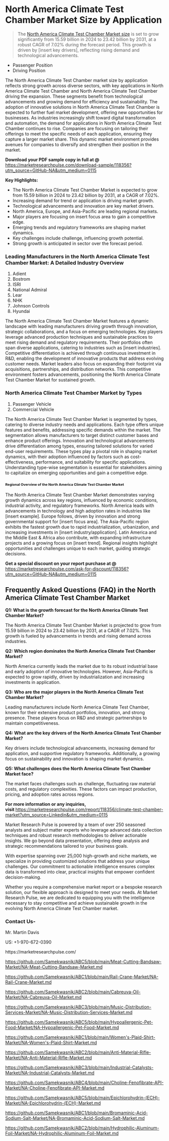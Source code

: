 <h1>North America Climate Test Chamber Market&nbsp;Size by Application</h1><blockquote><p>The <a href="https://marketresearchpulse.com/download-sample/118356?utm_source=GitHub-NA&amp;utm_medium=0115">North America Climate Test Chamber Market size</a> is set to grow significantly from 15.59 billion in 2024 to 23.42 billion by 2031, at a robust CAGR of 7.02% during the forecast period. This growth is driven by [insert key drivers], reflecting rising demand and technological advancements.</p></blockquote><ul><li>Passenger Position<li> Driving Position</li></ul><p>The North America Climate Test Chamber market size by application reflects strong growth across diverse sectors, with key applications in North America Climate Test Chamber and North America Climate Test Chamber driving the expansion. These segments benefit from technological advancements and growing demand for efficiency and sustainability. The adoption of innovative solutions in North America Climate Test Chamber is expected to further fuel market development, offering new opportunities for businesses. As industries increasingly shift toward digital transformation and automation, the demand for applications in North America Climate Test Chamber continues to rise. Companies are focusing on tailoring their offerings to meet the specific needs of each application, ensuring they capture a larger market share. This dynamic market environment provides avenues for companies to diversify and strengthen their position in the market.</p><p><strong>Download your PDF sample copy in full at @ </strong><a href="https://marketresearchpulse.com/download-sample/118356?utm_source=GitHub-NA&amp;utm_medium=0115">https://marketresearchpulse.com/download-sample/118356?utm_source=GitHub-NA&amp;utm_medium=0115</a></p><p><strong>Key Highlights: </strong></p><ul><li>The North America Climate Test Chamber Market is expected to grow from 15.59 billion in 2024 to 23.42 billion by 2031, at a CAGR of 7.02%.</li><li>Increasing demand for trend or application is driving market growth.</li><li>Technological advancements and innovation are key market drivers.</li><li>North America, Europe, and Asia-Pacific are leading regional markets.</li><li>Major players are focusing on insert focus area to gain a competitive edge.</li><li>Emerging trends and regulatory frameworks are shaping market dynamics.</li><li>Key challenges include challenge, influencing growth potential.</li><li>Strong growth is anticipated in sector over the forecast period.</li></ul><h3>Leading Manufacturers in the North America Climate Test Chamber Market: A Detailed Industry Overview</h3><ol><li>Adient</li><li>Bostrom</li><li>ISRI</li><li>National Admiral</li><li>Lear</li><li>NHK</li><li>Johnson Controls</li><li>Hyundai</li></ol><div class="flex max-w-full flex-col flex-grow"><div class="min-h-8 text-message flex w-full flex-col items-end gap-2 whitespace-normal break-words [.text-message+&amp;]:mt-5" dir="auto" data-message-author-role="assistant" data-message-id="fd8432e4-4910-450d-b182-61b7bfb0a01f" data-message-model-slug="gpt-4o"><div class="flex w-full flex-col gap-1 empty:hidden first:pt-[3px]"><div class="markdown prose w-full break-words dark:prose-invert light"><p>The North America Climate Test Chamber Market features a dynamic landscape with leading manufacturers driving growth through innovation, strategic collaborations, and a focus on emerging technologies. Key players leverage advanced production techniques and sustainable practices to meet rising demand and regulatory requirements. Their portfolios often span diverse applications, catering to industries such as [insert industries]. Competitive differentiation is achieved through continuous investment in R&amp;D, enabling the development of innovative products that address evolving customer needs. Market leaders also focus on expanding their footprint via acquisitions, partnerships, and distribution networks. This competitive environment fosters advancements, positioning the North America Climate Test Chamber Market for sustained growth.</p></div></div></div></div><h3>North America Climate Test Chamber Market by Types</h3><ol><li>Passenger Vehicle<li> Commercial Vehicle</li></ol><div class="flex max-w-full flex-col flex-grow"><div class="min-h-8 text-message flex w-full flex-col items-end gap-2 whitespace-normal break-words [.text-message+&amp;]:mt-5" dir="auto" data-message-author-role="assistant" data-message-id="084470be-0bb7-4664-bddf-5156b4f41249" data-message-model-slug="gpt-4o-mini"><div class="flex w-full flex-col gap-1 empty:hidden first:pt-[3px]"><div class="markdown prose w-full break-words dark:prose-invert light"><p>The North America Climate Test Chamber Market is segmented by types, catering to diverse industry needs and applications. Each type offers unique features and benefits, addressing specific demands within the market. The segmentation allows manufacturers to target distinct customer bases and enhance product offerings. Innovation and technological advancements drive differentiation among types, ensuring tailored solutions for varied end-user requirements. These types play a pivotal role in shaping market dynamics, with their adoption influenced by factors such as cost-effectiveness, performance, and suitability for specific applications. Understanding type-wise segmentation is essential for stakeholders aiming to capitalize on emerging opportunities and gain a competitive edge.</p></div></div></div></div><h3><span style="font-size: 11px;">Regional Overview of the North America Climate Test Chamber Market</span></h3><div class="flex max-w-full flex-col flex-grow"><div class="min-h-8 text-message flex w-full flex-col items-end gap-2 whitespace-normal break-words [.text-message+&amp;]:mt-5" dir="auto" data-message-author-role="assistant" data-message-id="e9038762-ce64-4e30-91c9-9bd413514231" data-message-model-slug="gpt-4o-mini"><div class="flex w-full flex-col gap-1 empty:hidden first:pt-[3px]"><div class="markdown prose w-full break-words dark:prose-invert light"><p>The North America Climate Test Chamber Market demonstrates varying growth dynamics across key regions, influenced by economic conditions, industrial activity, and regulatory frameworks. North America leads with advancements in technology and high adoption rates in industries like [insert example]. Europe follows, driven by innovation and strong governmental support for [insert focus area]. The Asia-Pacific region exhibits the fastest growth due to rapid industrialization, urbanization, and increasing investments in [insert industry/application]. Latin America and the Middle East &amp; Africa also contribute, with expanding infrastructure projects and a growing focus on [insert trend]. Regional insights highlight opportunities and challenges unique to each market, guiding strategic decisions.</p></div></div></div></div><p><strong>Get a special discount on your report purchase at @ </strong><a href="https://marketresearchpulse.com/ask-for-discount/118356?utm_source=GitHub-NA&amp;utm_medium=0115">https://marketresearchpulse.com/ask-for-discount/118356?utm_source=GitHub-NA&amp;utm_medium=0115</a></p><h2>Frequently Asked Questions (FAQ) in the North America Climate Test Chamber Market</h2><p><strong>Q1: What is the growth forecast for the North America Climate Test Chamber Market?</strong></p><p>The North America Climate Test Chamber Market is projected to grow from 15.59 billion in 2024 to 23.42 billion by 2031, at a CAGR of 7.02%. This growth is fueled by advancements in trends and rising demand across industries.</p><p><strong>Q2: Which region dominates the North America Climate Test Chamber Market?</strong></p><p>North America currently leads the market due to its robust industrial base and early adoption of innovative technologies. However, Asia-Pacific is expected to grow rapidly, driven by industrialization and increasing investments in application.</p><p><strong>Q3: Who are the major players in the North America Climate Test Chamber Market?</strong></p><p>Leading manufacturers include North America Climate Test Chamber, known for their extensive product portfolios, innovation, and strong presence. These players focus on R&amp;D and strategic partnerships to maintain competitiveness.</p><p><strong>Q4: What are the key drivers of the North America Climate Test Chamber Market?</strong></p><p>Key drivers include technological advancements, increasing demand for application, and supportive regulatory frameworks. Additionally, a growing focus on sustainability and innovation is shaping market dynamics.</p><p><strong>Q5: What challenges does the North America Climate Test Chamber Market face?</strong></p><p>The market faces challenges such as challenge, fluctuating raw material costs, and regulatory complexities. These factors can impact production, pricing, and adoption rates across regions.</p><p><strong>For more information or any inquiries, visit&nbsp;</strong><a href="https://marketresearchpulse.com/report/118356/climate-test-chamber-market?utm_source=Linkedin&utm_medium=0115">https://marketresearchpulse.com/report/118356/climate-test-chamber-market?utm_source=Linkedin&utm_medium=0115</a></p><p>Market Research Pulse is powered by a team of over 250 seasoned analysts and subject matter experts who leverage advanced data collection techniques and robust research methodologies to deliver actionable insights. We go beyond data presentation, offering deep analysis and strategic recommendations tailored to your business goals.</p><p>With expertise spanning over 25,000 high-growth and niche markets, we specialize in providing customized solutions that address your unique challenges. Our commitment to actionable intelligence ensures complex data is transformed into clear, practical insights that empower confident decision-making.</p><p>Whether you require a comprehensive market report or a bespoke research solution, our flexible approach is designed to meet your needs. At Market Research Pulse, we are dedicated to equipping you with the intelligence necessary to stay competitive and achieve sustainable growth in the evolving North America Climate Test Chamber market.</p><h3><strong>Contact Us-</strong></h3><p>Mr. Martin Davis</p><p>US: +1-970-672-0390</p><p>https://marketresearchpulse.com/</p><p><a href="https://github.com/Samekwasnik/ABC5/blob/main/Meat-Cutting-Bandsaw-Market/NA-Meat-Cutting-Bandsaw-Market.md">https://github.com/Samekwasnik/ABC5/blob/main/Meat-Cutting-Bandsaw-Market/NA-Meat-Cutting-Bandsaw-Market.md</a></p><p><a href="https://github.com/Samekwasnik/ABC1/blob/main/Rail-Crane-Market/NA-Rail-Crane-Market.md">https://github.com/Samekwasnik/ABC1/blob/main/Rail-Crane-Market/NA-Rail-Crane-Market.md</a></p><p><a href="https://github.com/Samekwasnik/ABC2/blob/main/Cabreuva-Oil-Market/NA-Cabreuva-Oil-Market.md">https://github.com/Samekwasnik/ABC2/blob/main/Cabreuva-Oil-Market/NA-Cabreuva-Oil-Market.md</a></p><p><a href="https://github.com/Samekwasnik/ABC3/blob/main/Music-Distribution-Services-Market/NA-Music-Distribution-Services-Market.md">https://github.com/Samekwasnik/ABC3/blob/main/Music-Distribution-Services-Market/NA-Music-Distribution-Services-Market.md</a></p><p><a href="https://github.com/Samekwasnik/ABC5/blob/main/Hypoallergenic-Pet-Food-Market/NA-Hypoallergenic-Pet-Food-Market.md">https://github.com/Samekwasnik/ABC5/blob/main/Hypoallergenic-Pet-Food-Market/NA-Hypoallergenic-Pet-Food-Market.md</a></p><p><a href="https://github.com/Samekwasnik/ABC1/blob/main/Women's-Plaid-Shirt-Market/NA-Women's-Plaid-Shirt-Market.md">https://github.com/Samekwasnik/ABC1/blob/main/Women's-Plaid-Shirt-Market/NA-Women's-Plaid-Shirt-Market.md</a></p><p><a href="https://github.com/Samekwasnik/ABC2/blob/main/Anti-Material-Rifle-Market/NA-Anti-Material-Rifle-Market.md">https://github.com/Samekwasnik/ABC2/blob/main/Anti-Material-Rifle-Market/NA-Anti-Material-Rifle-Market.md</a></p><p><a href="https://github.com/Samekwasnik/ABC3/blob/main/Industrial-Catalysts-Market/NA-Industrial-Catalysts-Market.md">https://github.com/Samekwasnik/ABC3/blob/main/Industrial-Catalysts-Market/NA-Industrial-Catalysts-Market.md</a></p><p><a href="https://github.com/Samekwasnik/ABC4/blob/main/Choline-Fenofibrate-API-Market/NA-Choline-Fenofibrate-API-Market.md">https://github.com/Samekwasnik/ABC4/blob/main/Choline-Fenofibrate-API-Market/NA-Choline-Fenofibrate-API-Market.md</a></p><p><a href="https://github.com/Samekwasnik/ABC5/blob/main/Epichlorohydrin-(ECH)-Market/NA-Epichlorohydrin-(ECH)-Market.md">https://github.com/Samekwasnik/ABC5/blob/main/Epichlorohydrin-(ECH)-Market/NA-Epichlorohydrin-(ECH)-Market.md</a></p><p><a href="https://github.com/Samekwasnik/ABC1/blob/main/Bromaminic-Acid-Sodium-Salt-Market/NA-Bromaminic-Acid-Sodium-Salt-Market.md">https://github.com/Samekwasnik/ABC1/blob/main/Bromaminic-Acid-Sodium-Salt-Market/NA-Bromaminic-Acid-Sodium-Salt-Market.md</a></p><p><a href="https://github.com/Samekwasnik/ABC2/blob/main/Hydrophilic-Aluminum-Foil-Market/NA-Hydrophilic-Aluminum-Foil-Market.md">https://github.com/Samekwasnik/ABC2/blob/main/Hydrophilic-Aluminum-Foil-Market/NA-Hydrophilic-Aluminum-Foil-Market.md</a></p>
